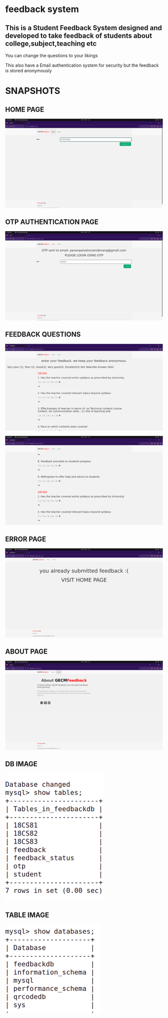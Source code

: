# feedback system
## This is a Student Feedback System designed and developed to take feedback of students about college,subject,teaching etc
You can change the questions to your likings

This also have a Email authentication system for security but the feedback is stored anonymously

# SNAPSHOTS
## HOME PAGE
![HOME PAGE](https://github.com/pavanparashuramdevang/feedback_system/blob/main/snapshots/image_1.png?raw=true)

## OTP AUTHENTICATION PAGE
![OTP AUTHENTICATION PAGE](https://github.com/pavanparashuramdevang/feedback_system/blob/main/snapshots/image_2.png?raw=true)

## FEEDBACK QUESTIONS
![FEEDBACK QUESTIONS](https://github.com/pavanparashuramdevang/feedback_system/blob/main/snapshots/image_3.png?raw=true)

![FEEDBACK QUESTIONS](https://github.com/pavanparashuramdevang/feedback_system/blob/main/snapshots/image_4.png?raw=true)

## ERROR PAGE
![ERROR PAGE](https://github.com/pavanparashuramdevang/feedback_system/blob/main/snapshots/image_5.png?raw=true)

## ABOUT PAGE
![ABOUT PAGE](https://github.com/pavanparashuramdevang/feedback_system/blob/main/snapshots/image_6.png?raw=true)

## DB IMAGE
![DB IMAGE](https://github.com/pavanparashuramdevang/feedback_system/blob/main/snapshots/image_db_1.png?raw=true)

## TABLE IMAGE
![TABLE IMAGE](https://github.com/pavanparashuramdevang/feedback_system/blob/main/snapshots/image_db_2.png?raw=true)


